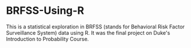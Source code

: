 # BRFSS-Using-R
This is a statistical exploration in BRFSS (stands for Behavioral Risk Factor Surveillance System) data using R. It was the final project on Duke's Introduction to Probability Course.
